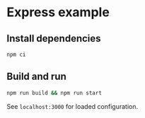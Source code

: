# Express example

## Install dependencies

```bash
npm ci
```

## Build and run

```bash
npm run build && npm run start
```

See `localhost:3000` for loaded configuration.
